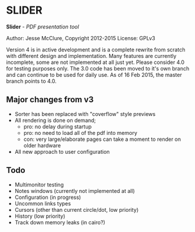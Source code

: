 # SLIDER

**Slider** - *PDF presentation tool*

Author: Jesse McClure, Copyright 2012-2015
License: GPLv3

Version 4 is in active development and is a complete rewrite from scratch with
different design and implementation.  Many features are currently incomplete,
some are not implemented at all just yet.  Please consider 4.0 for testing
purposes only.  The 3.0 code has been moved to it's own branch and can continue
to be used for daily use.  As of 16 Feb 2015, the master branch points to 4.0.

## Major changes from v3

- Sorter has been replaced with "coverflow" style previews
- All rendering is done on demand;
	- pro: no delay during startup
	- pro: no need to load all of the pdf into memory
	- con: very large/elaborate pages can take a moment to render on older hardware
- All new approach to user configuration

## Todo

- Multimonitor testing
- Notes windows (currently not implemented at all)
- Configuration (in progress)
- Uncommon links types
- Cursors (other than current circle/dot, low priority)
- History (low priority)
- Track down memory leaks (in cairo?)

